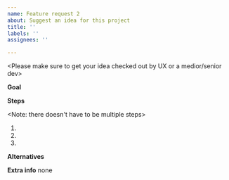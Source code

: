 ```yaml
---
name: Feature request 2
about: Suggest an idea for this project
title: ''
labels: ''
assignees: ''

---
```


<Please make sure to get your idea checked out by UX or a medior/senior dev>

**Goal**
<Describe what you want to achieve and why>

**Steps**

<Note: there doesn't have to be multiple steps>
1. <Do the thing that has to be done in order to be able to do that other thing>
2. <Do that other thing>
3. <Finish up by adding the things into the thing>

**Alternatives**
<You could also do this but that other thing is better>

**Extra info**
none <mention notes or warnings here as well as any other additional information>

